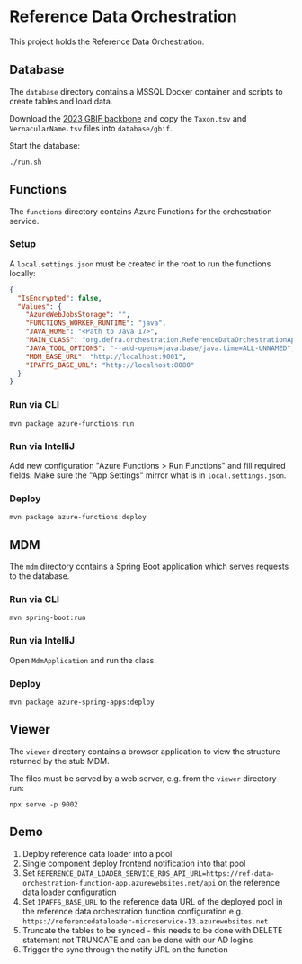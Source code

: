 # Reference Data Orchestration

This project holds the Reference Data Orchestration.

## Database

The `database` directory contains a MSSQL Docker container and scripts to create tables and load
data.

Download
the [2023 GBIF backbone](https://hosted-datasets.gbif.org/datasets/backbone/2023-08-28/backbone.zip)
and copy the `Taxon.tsv` and `VernacularName.tsv` files into `database/gbif`.

Start the database:

```shell
./run.sh
```

## Functions

The `functions` directory contains Azure Functions for the orchestration service.

### Setup

A `local.settings.json` must be created in the root to run the functions locally:

```json
{
  "IsEncrypted": false,
  "Values": {
    "AzureWebJobsStorage": "",
    "FUNCTIONS_WORKER_RUNTIME": "java",
    "JAVA_HOME": "<Path to Java 17>",
    "MAIN_CLASS": "org.defra.orchestration.ReferenceDataOrchestrationApplication",
    "JAVA_TOOL_OPTIONS": "--add-opens=java.base/java.time=ALL-UNNAMED",
    "MDM_BASE_URL": "http://localhost:9001",
    "IPAFFS_BASE_URL": "http://localhost:8080"
  }
}
```

### Run via CLI

```shell
mvn package azure-functions:run
```

### Run via IntelliJ

Add new configuration "Azure Functions > Run Functions" and fill required fields. Make sure the
"App Settings" mirror what is in `local.settings.json`.

### Deploy

```shell
mvn package azure-functions:deploy
```

## MDM

The `mdm` directory contains a Spring Boot application which serves requests to the database.

### Run via CLI

```shell
mvn spring-boot:run
```

### Run via IntelliJ

Open `MdmApplication` and run the class.

### Deploy

```shell
mvn package azure-spring-apps:deploy
```

## Viewer

The `viewer` directory contains a browser application to view the structure returned by the stub
MDM.

The files must be served by a web server, e.g. from the `viewer` directory run:

```shell
npx serve -p 9002
```

## Demo

1. Deploy reference data loader into a pool
2. Single component deploy frontend notification into that pool
3. Set `REFERENCE_DATA_LOADER_SERVICE_RDS_API_URL=https://ref-data-orchestration-function-app.azurewebsites.net/api` on the reference data loader configuration
4. Set `IPAFFS_BASE_URL` to the reference data URL of the deployed pool in the reference data orchestration function configuration e.g. `https://referencedataloader-microservice-13.azurewebsites.net`
5. Truncate the tables to be synced - this needs to be done with DELETE statement not TRUNCATE and can be done with our AD logins
6. Trigger the sync through the notify URL on the function

